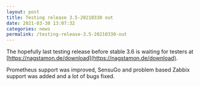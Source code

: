```yaml
---
layout: post
title: Testing release 3.5-20210330 out
date: 2021-03-30 13:07:32
categories: news
permalink: /testing-release-3.5-20210330-out
---
```


The hopefully last testing release before stable 3.6 is waiting for testers at [https://nagstamon.de/download](https://nagstamon.de/download).

Prometheus support was improved, SensuGo and problem based Zabbix support was added and a lot of bugs fixed.
